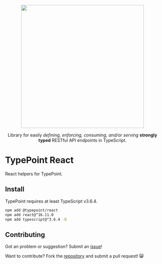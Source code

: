 <p align="center">
  <img src="https://github.com/typepoint/typepoint/raw/master/img/logo-no-bg-wide.png" width="400" />
  <p align="center">
    Library for easily
    <i>defining, enforcing, consuming, and/or serving</i>
    <b>strongly typed</b> RESTful API endpoints
    in TypeScript.
  </p>
</p>

# TypePoint React

React helpers for TypePoint.

## Install

TypePoint requires at least TypeScript v3.6.4.

```sh
npm add @typepoint/react
npm add react@^16.11.0
npm add typescript@^3.6.4 -D
```

## Contributing

Got an problem or suggestion? Submit an [issue](https://github.com/typepoint/typepoint/issues)!

Want to contribute? Fork the [repository](https://github.com/typepoint/typepoint) and submit a pull request! 😸
